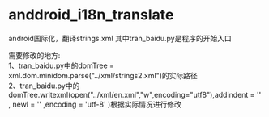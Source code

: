 # anddroid_i18n_translate
android国际化，翻译strings.xml
其中tran_baidu.py是程序的开始入口

需要修改的地方:  
1、tran_baidu.py中的domTree = xml.dom.minidom.parse("../xml/strings2.xml")的实际路径  
2、tran_baidu.py中的domTree.writexml(open("../xml/en.xml","w",encoding="utf8"),addindent = '' , newl = '' ,encoding = 'utf-8' )根据实际情况进行修改
